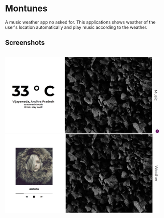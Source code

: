 # Montunes
A music weather app no asked for. This applications shows weather of the user's location automatically and play music according to the weather.

## Screenshots 

<br>
<img src = 'screenshots\weather.jpg'>

<br>
<img src = 'screenshots\music-player.jpg'>
